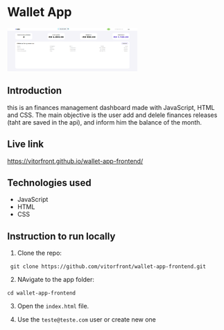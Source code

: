 # Wallet App

<img src="https://github.com/vitorfront/wallet-app-frontend/blob/main/img/preview.png" alt="Wallet Preview" height="100" width="300">

## Introduction

this is an finances management dashboard made with JavaScript, HTML and CSS. The main objective is the user add and delele finances releases (taht are saved in the api), and inform him the balance of the month.

## Live link

https://vitorfront.github.io/wallet-app-frontend/

## Technologies used

- JavaScript
- HTML
- CSS

## Instruction to run locally

1. Clone the repo:

```
 git clone https://github.com/vitorfront/wallet-app-frontend.git
```

2. NAvigate to the app folder:

```
cd wallet-app-frontend
```

3. Open the `index.html` file.

4. Use the `teste@teste.com` user or create new one
